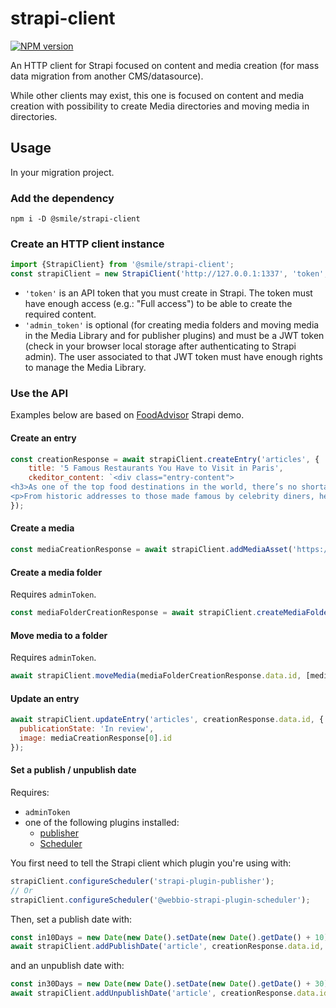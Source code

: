 # strapi-client

[![NPM version](https://img.shields.io/npm/v/@smile/strapi-client)](https://www.npmjs.com/package/@smile/strapi-client)

An HTTP client for Strapi focused on content and media creation (for mass data migration from another CMS/datasource).

While other clients may exist, this one is focused on content and media creation with possibility to create Media directories and moving media in directories.

## Usage

In your migration project.

### Add the dependency

```shell
npm i -D @smile/strapi-client
```

### Create an HTTP client instance

```javascript
import {StrapiClient} from '@smile/strapi-client';
const strapiClient = new StrapiClient('http://127.0.0.1:1337', 'token', 'admin_token');
```

- `'token'` is an API token that you must create in Strapi. The token must have enough access (e.g.: "Full access") to be able to create the required content.
- `'admin_token'` is optional (for creating media folders and moving media in the Media Library and for publisher plugins) and must be a JWT token (check in your browser local storage after authenticating to Strapi admin). The user associated to that JWT token must have enough rights to manage the Media Library.

### Use the API

Examples below are based on [FoodAdvisor](https://github.com/strapi/foodadvisor) Strapi demo.

#### Create an entry

```javascript
const creationResponse = await strapiClient.createEntry('articles', {
    title: '5 Famous Restaurants You Have to Visit in Paris',
    ckeditor_content: `<div class="entry-content">
<h3>As one of the top food destinations in the world, there’s no shortage of famous restaurants in Paris.</h3>
<p>From historic addresses to those made famous by celebrity diners, here we round up some of the most iconic Paris restaurants that are actually worth a visit.&nbsp;</p>`
});
```

#### Create a media

```javascript
const mediaCreationResponse = await strapiClient.addMediaAsset('https://assets2.devourtours.com/wp-content/uploads/famous-restaurants-in-paris-1.png', 'Some of the most famous restaurants in Paris have gotten quite touristy and aren\'t really worth your time. Here are five that fortunately manage to stay authentic in the face of mass tourism.', 'Photo Credit: Hirama for Tour d’Argent');
```

#### Create a media folder

Requires `adminToken`.

```javascript
const mediaFolderCreationResponse = await strapiClient.createMediaFolder('Famous restaurants');
```

#### Move media to a folder

Requires `adminToken`.

```javascript
await strapiClient.moveMedia(mediaFolderCreationResponse.data.id, [mediaCreationResponse[0].id]);
```

#### Update an entry

```javascript
await strapiClient.updateEntry('articles', creationResponse.data.id, {
  publicationState: 'In review',
  image: mediaCreationResponse[0].id
});
```

#### Set a publish / unpublish date

Requires:
- `adminToken`
- one of the following plugins installed:
  - [publisher](https://market.strapi.io/plugins/strapi-plugin-publisher)
  - [Scheduler](https://market.strapi.io/plugins/@webbio-strapi-plugin-scheduler)

You first need to tell the Strapi client which plugin you're using with:

```javascript
strapiClient.configureScheduler('strapi-plugin-publisher');
// Or
strapiClient.configureScheduler('@webbio-strapi-plugin-scheduler');
```

Then, set a publish date with:

```javascript
const in10Days = new Date(new Date().setDate(new Date().getDate() + 10));
await strapiClient.addPublishDate('article', creationResponse.data.id, in10Days);
```

and an unpublish date with:

```javascript
const in30Days = new Date(new Date().setDate(new Date().getDate() + 30));
await strapiClient.addUnpublishDate('article', creationResponse.data.id, in30Days);
```
